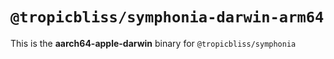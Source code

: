 # `@tropicbliss/symphonia-darwin-arm64`

This is the **aarch64-apple-darwin** binary for `@tropicbliss/symphonia`
